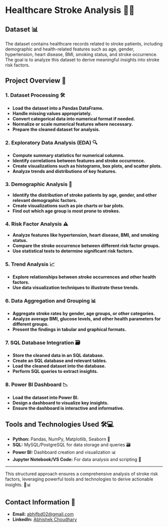 # Healthcare Stroke Analysis 🏥💉

## Dataset 📊
The dataset contains healthcare records related to stroke patients, including demographic and health-related features such as age, gender, hypertension, heart disease, BMI, smoking status, and stroke occurrence. The goal is to analyze this dataset to derive meaningful insights into stroke risk factors.

## Project Overview 📝

### 1. Dataset Processing 🛠️
- **Load the dataset into a Pandas DataFrame.**
- **Handle missing values appropriately.**
- **Convert categorical data into numerical format if needed.**
- **Normalize or scale numerical features where necessary.**
- **Prepare the cleaned dataset for analysis.**

### 2. Exploratory Data Analysis (EDA) 🔍
- **Compute summary statistics for numerical columns.**
- **Identify correlations between features and stroke occurrence.**
- **Create visualizations such as histograms, box plots, and scatter plots.**
- **Analyze trends and distributions of key features.**

### 3. Demographic Analysis 👥
- **Identify the distribution of stroke patients by age, gender, and other relevant demographic factors.**
- **Create visualizations such as pie charts or bar plots.**
- **Find out which age group is most prone to strokes.**

### 4. Risk Factor Analysis ⚠️
- **Analyze features like hypertension, heart disease, BMI, and smoking status.**
- **Compare the stroke occurrence between different risk factor groups.**
- **Use statistical tests to determine significant risk factors.**

### 5. Trend Analysis 📈
- **Explore relationships between stroke occurrences and other health factors.**
- **Use data visualization techniques to illustrate these trends.**

### 6. Data Aggregation and Grouping 📊
- **Aggregate stroke rates by gender, age groups, or other categories.**
- **Analyze average BMI, glucose levels, and other health parameters for different groups.**
- **Present the findings in tabular and graphical formats.**

### 7. SQL Database Integration 🗃️
- **Store the cleaned data in an SQL database.**
- **Create an SQL database and relevant tables.**
- **Load the cleaned dataset into the database.**
- **Perform SQL queries to extract insights.**

### 8. Power BI Dashboard 📉
- **Load the dataset into Power BI.**
- **Design a dashboard to visualize key insights.**
- **Ensure the dashboard is interactive and informative.**

## Tools and Technologies Used 🛠️💻
- **Python:** Pandas, NumPy, Matplotlib, Seaborn 🐍
- **SQL:** MySQL/PostgreSQL for data storage and queries 🗃️
- **Power BI:** Dashboard creation and visualization 📊
- **Jupyter Notebook/VS Code:** For data analysis and scripting 📓

---

This structured approach ensures a comprehensive analysis of stroke risk factors, leveraging powerful tools and technologies to derive actionable insights. 🚀📊

## Contact Information 📧
- **Email:** [abhifbd02@gmail.com](mailto:abhifbd02@gmail.com)
- **LinkedIn:** [Abhishek Choudhary](https://www.linkedin.com/in/abhishek-choudhary-021098fbd)
